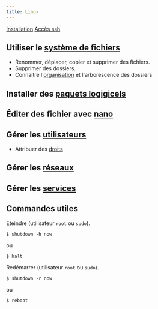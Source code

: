 ```yaml
---
title: Linux
---
```


[Installation](installation)
[Accès ssh](ssh)

## Utiliser le [système de fichiers](fs)
+ Renommer, déplacer, copier et supprimer des fichiers.
+ Supprimer des dossiers.
+ Connaitre l'[organisation](fs/organisation) et l'arborescence des dossiers

## Installer des [paquets logigicels](paquet)

## Éditer des fichier avec [nano](nano)

## Gérer les [utilisateurs](utilisateurs)
+ Attribuer des [droits](droits)

## Gérer les [réseaux](network)

## Gérer les [services](services)



## Commandes utiles

Éteindre (utilisateur `root` ou `sudo`).

```shell
$ shutdown -h now
```

ou

```shell
$ halt
```

Redémarrer (utilisateur `root` ou `sudo`).

```shell
$ shutdown -r now
```

ou

```shell
$ reboot
```
